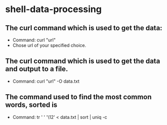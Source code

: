# shell-data-processing

## The curl command  which is used to get the data:
- Command:  curl "url" 
 - Chose url of your specified choice.

 ## The curl command  which is used to get the data and output to a file.

 - Command: curl "url" -O data.txt

 ## The command used to find the most common words, sorted is 

 - Command: tr ' ' '\12' < data.txt | sort | uniq -c